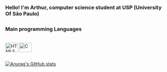 ### Hello! I'm Arthur, computer science student at USP (University Of São Paulo)
##
### Main programming Languages
<div style="display: inline_block"><br>
  <img align="center" alt="HTML5" height="30" width="40" src="https://cdn.jsdelivr.net/gh/devicons/devicon/icons/html5/html5-original.svg">
  <img align="center" alt="C" height="30" width="40" src="https://cdn.jsdelivr.net/gh/devicons/devicon/icons/c/c-original.svg">          
</div>

##

[![Anurag's GitHub stats](https://github-readme-stats.vercel.app/api?username=ArthurTRamos&show_icons=true&theme=gruvbox&bg_color=00000000)](https://github.com/ArthurTRamos/github-readme-stats)

